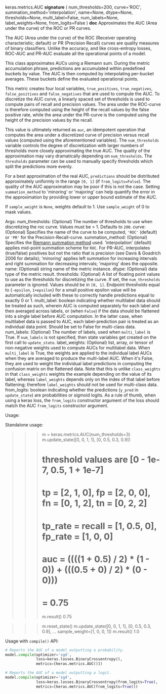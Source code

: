keras.metrics.AUC
__signature__
(
  num_thresholds=200,
  curve='ROC',
  summation_method='interpolation',
  name=None,
  dtype=None,
  thresholds=None,
  multi_label=False,
  num_labels=None,
  label_weights=None,
  from_logits=False
)
__doc__
Approximates the AUC (Area under the curve) of the ROC or PR curves.

The AUC (Area under the curve) of the ROC (Receiver operating
characteristic; default) or PR (Precision Recall) curves are quality
measures of binary classifiers. Unlike the accuracy, and like cross-entropy
losses, ROC-AUC and PR-AUC evaluate all the operational points of a model.

This class approximates AUCs using a Riemann sum. During the metric
accumulation phrase, predictions are accumulated within predefined buckets
by value. The AUC is then computed by interpolating per-bucket averages.
These buckets define the evaluated operational points.

This metric creates four local variables, `true_positives`,
`true_negatives`, `false_positives` and `false_negatives` that are used to
compute the AUC.  To discretize the AUC curve, a linearly spaced set of
thresholds is used to compute pairs of recall and precision values. The area
under the ROC-curve is therefore computed using the height of the recall
values by the false positive rate, while the area under the PR-curve is the
computed using the height of the precision values by the recall.

This value is ultimately returned as `auc`, an idempotent operation that
computes the area under a discretized curve of precision versus recall
values (computed using the aforementioned variables). The `num_thresholds`
variable controls the degree of discretization with larger numbers of
thresholds more closely approximating the true AUC. The quality of the
approximation may vary dramatically depending on `num_thresholds`. The
`thresholds` parameter can be used to manually specify thresholds which
split the predictions more evenly.

For a best approximation of the real AUC, `predictions` should be
distributed approximately uniformly in the range `[0, 1]` (if
`from_logits=False`). The quality of the AUC approximation may be poor if
this is not the case. Setting `summation_method` to 'minoring' or 'majoring'
can help quantify the error in the approximation by providing lower or upper
bound estimate of the AUC.

If `sample_weight` is `None`, weights default to 1.
Use `sample_weight` of 0 to mask values.

Args:
    num_thresholds: (Optional) The number of thresholds to
        use when discretizing the roc curve. Values must be > 1.
        Defaults to `200`.
    curve: (Optional) Specifies the name of the curve to be computed,
        `'ROC'` (default) or `'PR'` for the Precision-Recall-curve.
    summation_method: (Optional) Specifies the [Riemann summation method](
          https://en.wikipedia.org/wiki/Riemann_sum) used.
          'interpolation' (default) applies mid-point summation scheme for
          `ROC`.  For PR-AUC, interpolates (true/false) positives but not
          the ratio that is precision (see Davis & Goadrich 2006 for
          details); 'minoring' applies left summation for increasing
          intervals and right summation for decreasing intervals; 'majoring'
          does the opposite.
    name: (Optional) string name of the metric instance.
    dtype: (Optional) data type of the metric result.
    thresholds: (Optional) A list of floating point values to use as the
        thresholds for discretizing the curve. If set, the `num_thresholds`
        parameter is ignored. Values should be in `[0, 1]`. Endpoint
        thresholds equal to {`-epsilon`, `1+epsilon`} for a small positive
        epsilon value will be automatically included with these to correctly
        handle predictions equal to exactly 0 or 1.
    multi_label: boolean indicating whether multilabel data should be
        treated as such, wherein AUC is computed separately for each label
        and then averaged across labels, or (when `False`) if the data
        should be flattened into a single label before AUC computation. In
        the latter case, when multilabel data is passed to AUC, each
        label-prediction pair is treated as an individual data point. Should
        be set to False for multi-class data.
    num_labels: (Optional) The number of labels, used when `multi_label` is
        True. If `num_labels` is not specified, then state variables get
        created on the first call to `update_state`.
    label_weights: (Optional) list, array, or tensor of non-negative weights
        used to compute AUCs for multilabel data. When `multi_label` is
        True, the weights are applied to the individual label AUCs when they
        are averaged to produce the multi-label AUC. When it's False, they
        are used to weight the individual label predictions in computing the
        confusion matrix on the flattened data. Note that this is unlike
        `class_weights` in that `class_weights` weights the example
        depending on the value of its label, whereas `label_weights` depends
        only on the index of that label before flattening; therefore
        `label_weights` should not be used for multi-class data.
    from_logits: boolean indicating whether the predictions (`y_pred` in
    `update_state`) are probabilities or sigmoid logits. As a rule of thumb,
    when using a keras loss, the `from_logits` constructor argument of the
    loss should match the AUC `from_logits` constructor argument.

Usage:

Standalone usage:

>>> m = keras.metrics.AUC(num_thresholds=3)
>>> m.update_state([0, 0, 1, 1], [0, 0.5, 0.3, 0.9])
>>> # threshold values are [0 - 1e-7, 0.5, 1 + 1e-7]
>>> # tp = [2, 1, 0], fp = [2, 0, 0], fn = [0, 1, 2], tn = [0, 2, 2]
>>> # tp_rate = recall = [1, 0.5, 0], fp_rate = [1, 0, 0]
>>> # auc = ((((1 + 0.5) / 2) * (1 - 0)) + (((0.5 + 0) / 2) * (0 - 0)))
>>> #     = 0.75
>>> m.result()
0.75

>>> m.reset_state()
>>> m.update_state([0, 0, 1, 1], [0, 0.5, 0.3, 0.9],
...                sample_weight=[1, 0, 0, 1])
>>> m.result()
1.0

Usage with `compile()` API:

```python
# Reports the AUC of a model outputting a probability.
model.compile(optimizer='sgd',
              loss=keras.losses.BinaryCrossentropy(),
              metrics=[keras.metrics.AUC()])

# Reports the AUC of a model outputting a logit.
model.compile(optimizer='sgd',
              loss=keras.losses.BinaryCrossentropy(from_logits=True),
              metrics=[keras.metrics.AUC(from_logits=True)])
```
